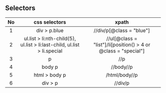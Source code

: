 ## Selectors

| No |                               css selectors                              |                              xpath                             |
|:--:|:------------------------------------------------------------------------:|:--------------------------------------------------------------:|
|  1 | div > p.blue                                                             | //div/p[@class = "blue"]                                       |
|  2 | ul.list > li:nth-child(5), ul.list > li:last-child, ul.list > li.special | //ul[@class = "list"]/li[position() > 4 or @class = "special"] |
|  3 |  p                                                                       | //p                                                            |
|  4 | body p                                                                   | //body//p                                                      |
|  5 | html > body p                                                            | /html/body//p                                                  |
|  6 | div > p                                                                  | //div/p                                                        |
